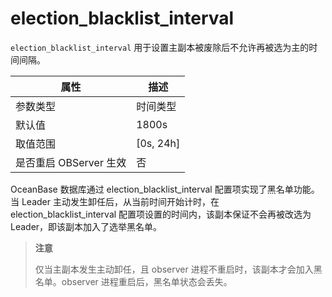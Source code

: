 election_blacklist_interval
================================================

`election_blacklist_interval` 用于设置主副本被废除后不允许再被选为主的时间间隔。

|        属性        |     描述      |
|------------------|-------------|
| 参数类型             | 时间类型        |
| 默认值              | 1800s       |
| 取值范围             | \[0s, 24h\] |
| 是否重启 OBServer 生效 | 否           |

OceanBase 数据库通过 election_blacklist_interval 配置项实现了黑名单功能。当 Leader 主动发生卸任后，从当前时间开始计时，在 election_blacklist_interval 配置项设置的时间内，该副本保证不会再被改选为 Leader，即该副本加入了选举黑名单。

> **注意**
>
> 仅当主副本发生主动卸任，且 observer 进程不重启时，该副本才会加入黑名单。observer 进程重启后，黑名单状态会丢失。
